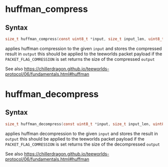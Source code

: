 # huffman_compress

## Syntax

```C
size_t huffman_compress(const uint8_t *input, size_t input_len, uint8_t *output, size_t output_len, Error *err);
```

applies huffman compression to the given `input`
and stores the compressed result in `output`
this should be applied to the teeworlds packet payload if the `PACKET_FLAG_COMRESSION` is set
returns the size of the compressed `output`

See also https://chillerdragon.github.io/teeworlds-protocol/06/fundamentals.html#huffman

# huffman_decompress

## Syntax

```C
size_t huffman_decompress(const uint8_t *input, size_t input_len, uint8_t *output, size_t output_len, Error *err);
```

applies huffman decompression to the given `input`
and stores the result in `output`
this should be applied to the teeworlds packet payload if the `PACKET_FLAG_COMRESSION` is set
returns the size of the decompressed `output`

See also https://chillerdragon.github.io/teeworlds-protocol/06/fundamentals.html#huffman

